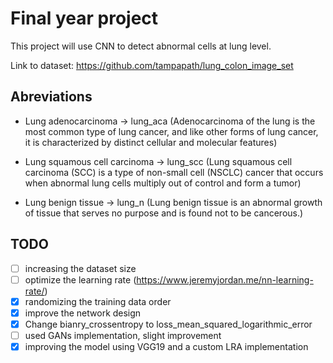 # Final year project
This project will use CNN to detect abnormal cells at lung level.

Link to dataset: https://github.com/tampapath/lung_colon_image_set

## Abreviations
    
* Lung adenocarcinoma -> lung_aca (Adenocarcinoma of the lung is the most common type of lung cancer, and like other forms of lung cancer, it is characterized by distinct cellular and molecular features)

* Lung squamous cell carcinoma -> lung_scc (Lung squamous cell carcinoma (SCC) is a type of non-small cell (NSCLC) cancer that occurs when abnormal lung cells multiply out of control and form a tumor)

* Lung benign tissue -> lung_n (Lung benign tissue is an abnormal growth of tissue that serves no purpose and is found not to be cancerous.)

## TODO
 
- [ ] increasing the dataset size
- [ ] optimize the learning rate (https://www.jeremyjordan.me/nn-learning-rate/)
- [x] randomizing the training data order
- [x] improve the network design
- [x] Change bianry_crossentropy to loss_mean_squared_logarithmic_error
- [ ] used GANs implementation, slight improvement
- [x] improving the model using VGG19 and a custom LRA implementation
